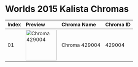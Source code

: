 # Worlds 2015 Kalista Chromas

| Index | Preview | Chroma Name | Chroma ID |
|:---|:---|:---|:---|
| 01 | <img src='https://raw.communitydragon.org/latest/plugins/rcp-be-lol-game-data/global/default/v1/champion-chroma-images/429/429004.png' alt='Chroma 429004' width='100'> | Chroma 429004 | 429004 |
